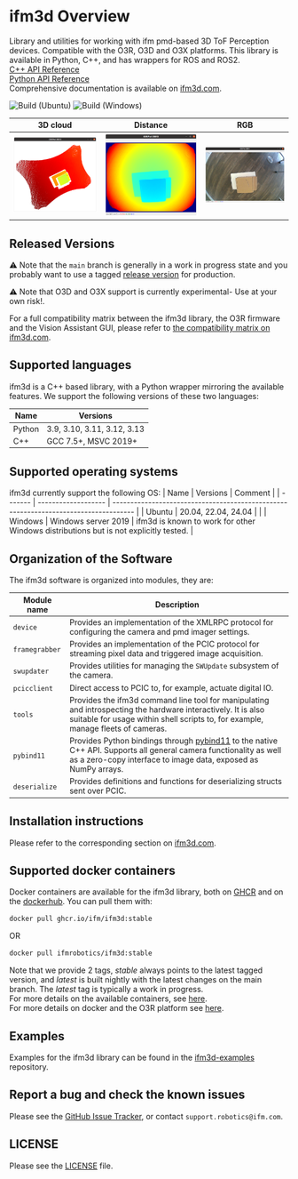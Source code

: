 
# ifm3d Overview

Library and utilities for working with ifm pmd-based 3D ToF Perception devices. Compatible with the O3R, O3D and O3X platforms. 
This library is available in Python, C++, and has wrappers for ROS and ROS2.  
[C++ API Reference](https://ifm.github.io/ifm3d-docs/html/cpp_api/annotated.html)  
[Python API Reference](https://ifm.github.io/ifm3d-docs/html/_autosummary/ifm3dpy.html#module-ifm3dpy)  
Comprehensive documentation is available on [ifm3d.com](https://ifm3d.com/).


![Build (Ubuntu)](https://github.com/ifm/ifm3d/workflows/Build%20(Ubuntu)/badge.svg?branch=master)
![Build (Windows)](https://github.com/ifm/ifm3d/workflows/Build%20(Windows)/badge.svg?branch=master)

| 3D cloud                                 | Distance                                            | RGB                                        |
| ---------------------------------------- | --------------------------------------------------- | ------------------------------------------ |
| ![3D cloud of a stack of boxes](xyz.png) | ![Distance image of a stack of boxes](distance.png) | ![RGB image of a stack of boxes](jpeg.png) |

## Released Versions

⚠️ Note that the `main` branch is generally in a work in progress state and you probably want to use a
tagged [release version](https://github.com/ifm/ifm3d/releases) for production.

⚠️ Note that O3D and O3X support is currently experimental- Use at your own risk!.

For a full compatibility matrix between the ifm3d library, the O3R firmware and the Vision Assistant GUI, please refer to [the compatibility matrix on ifm3d.com](https://ifm3d.com/latest/CompatibilityMatrix/compatibility_matrix.html).

## Supported languages

ifm3d is a C++ based library, with a Python wrapper mirroring the available features. We support the following versions of these two languages:

| Name   | Versions                    |
| ------ | --------------------------- |
| Python | 3.9, 3.10, 3.11, 3.12, 3.13 |
| C++    | GCC 7.5+, MSVC 2019+        |

## Supported operating systems

ifm3d currently support the following OS:
| Name    | Versions            | Comment                                                                              |
| ------- | ------------------- | ------------------------------------------------------------------------------------ |
| Ubuntu  | 20.04, 22.04, 24.04 |                                                                                      |
| Windows | Windows server 2019 | ifm3d is known to work for other Windows distributions but is not explicitly tested. |

## Organization of the Software

The ifm3d software is organized into modules, they are:

| Module name    | Description                                                                                                                                                                                                                          |
| -------------- | ------------------------------------------------------------------------------------------------------------------------------------------------------------------------------------------------------------------------------------ |
| `device`       | Provides an implementation of the XMLRPC protocol for configuring the camera and pmd imager settings.                                                                                                                                |
| `framegrabber` | Provides an implementation of the PCIC protocol for streaming pixel data and triggered image acquisition.                                                                                                                            |
| `swupdater`    | Provides utilities for managing the `SWUpdate` subsystem of the camera.                                                                                                                                                              |
| `pcicclient`   | Direct access to PCIC to, for example, actuate digital IO.                                                                                                                                                                           |
| `tools`        | Provides the ifm3d command line tool for manipulating and introspecting the hardware interactively. It is also suitable for usage within shell scripts to, for example, manage fleets of cameras.                                    |
| `pybind11`     | Provides Python bindings through <a href="https://github.com/pybind/pybind11">pybind11</a> to the native C++ API. Supports all general camera functionality as well as a zero-copy interface to image data, exposed as NumPy arrays. |
| `deserialize`  | Provides definitions and functions for deserializing structs sent over PCIC.                                                                                                                                                         |

## Installation instructions
Please refer to the corresponding section on [ifm3d.com](https://ifm3d.com/).

## Supported docker containers
Docker containers are available for the ifm3d library, both on [GHCR](https://github.com/orgs/ifm/packages?repo_name=ifm3d) and on the [dockerhub](https://hub.docker.com/r/ifmrobotics/ifm3d). 
You can pull them with:
```bash
docker pull ghcr.io/ifm/ifm3d:stable
```
OR
```bash
docker pull ifmrobotics/ifm3d:stable
```
Note that we provide 2 tags, *stable* always points to the latest tagged version, and *latest* is built nightly with the latest changes on the main branch. The *latest* tag is typically a work in progress.  
For more details on the available containers, see [here](ifm3d/doc/sphinx/content/installation_instructions/install_docker:Docker%20dev%20container).  
For more details on docker and the O3R platform see [here](documentation/O3R/Docker/README:Docker%20on%20O3R).

## Examples

Examples for the ifm3d library can be found in the [ifm3d-examples](https://github.com/ifm/ifm3d-examples) repository.

## Report a bug and check the known issues

Please see the [GitHub Issue Tracker](https://github.com/ifm/ifm3d/issues), or contact `support.robotics@ifm.com`.

## LICENSE

Please see the [LICENSE](LICENSE) file.
